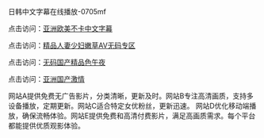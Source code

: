 日韩中文字幕在线播放-0705mf

点击访问：<a href="https://fdhf-454.pages.dev/">亚洲欧美不卡中文字幕</a>

点击访问：<a href="https://bered.pages.dev/">精品人妻少妇嫩草AV无码专区</a>

点击访问：<a href="https://rtj-3zo.pages.dev/">无码国产精品色午夜</a>

点击访问：<a href="https://vassv.pages.dev/">亚洲国产激情</a>

网站A提供免费无广告影片，分类清晰，更新及时。网站B专注高清画质，支持多设备播放，定期更新。网站C适合特定女优粉丝，更新迅速。
网站D优化移动端播放，确保流畅体验。网站E提供免费和高清付费影片，满足高画质需求。每个平台都能提供优质观影体验。

<span style="display:none;">[Canonical link](https://github.com/ll20250705/ll8 ）</span>


